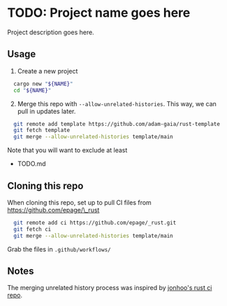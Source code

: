 <div class="oranda-hide">

# TODO: Project name goes here

</div>

Project description goes here.

## Usage

1. Create a new project

```bash
  cargo new "${NAME}"
  cd "${NAME}"
```

2. Merge this repo with `--allow-unrelated-histories`. This way, we can pull in updates later.

```bash
  git remote add template https://github.com/adam-gaia/rust-template
  git fetch template
  git merge --allow-unrelated-histories template/main
```

Note that you will want to exclude at least

- TODO.md

## Cloning this repo

When cloning this repo, set up to pull CI files from https://github.com/epage/\_rust

```bash
  git remote add ci https://github.com/epage/_rust.git
  git fetch ci
  git merge --allow-unrelated-histories template/main
```

Grab the files in `.github/workflows/`

## Notes

The merging unrelated history process was inspired by [jonhoo's rust ci repo](https://github.com/jonhoo/rust-ci-conf/blob/main/.github/DOCS.md).
